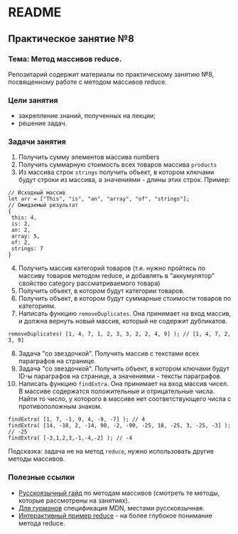 # README

## Практическое занятие №8

### Тема: Метод массивов reduce.

Репозитарий содержит материалы по практическому занятию №8, посвященному работе с методом массивов reduce.

### Цели занятия
- закрепление знаний, полученных на лекции;
- решение задач.

### Задачи занятия
1. Получить сумму элементов массива numbers
2. Получить суммарную стоимость всех товаров массива `products`
3. Из массива строк `strings` получить объект, в котором ключами будут строки из массива, а значениями - длины этих строк. Пример:
 ```
 // Исходный массив
 let arr = ["This", "is", "an", "array", "of", "strings"];
 // Ожидаемый результат
 {
  this: 4,
  is: 2,
  an: 2,
  array: 5,
  of: 2,
  strings: 7
 }
 ```
4. Получить массив категорий товаров (т.е. нужно пройтись по массиву товаров методом reduce, и добавлять в "аккумулятор" свойство category рассматриваемого товара)
5. Получить объект, в котором будут категории товаров.
6. Получить объект, в котором будут суммарные стоимости товаров по категориям.
7. Написать функцию `removeDuplicates`. Она принимает на вход массив, и должна вернуть новый массив, который не содержит дубликатов.
```
removeDuplicates( [1, 4, 7, 1, 2, 3, 3, 2, 2, 4, 9] ); // [1, 4, 7, 2, 3, 9]
```
8. Задача "со звездочкой". Получить массив с текстами всех параграфов на странице.
9. Задача "со звездочкой". Получить объект, в котором ключами будут ID-ы параграфов на странице, а значениями - тексты параграфов.
10. Написать функцию `findExtra`. Она принимает на вход массив чисел. В массиве содержатся положительные и отрицательные числа. Найти то число, у которого в массиве нет соответствующего числа с противоположным знаком.
```
findExtra( [1, 7, -1, 9, 4, -9, -7] ); // 4
findExtra( [14, -18, 2, -14, 90, -2, -90, -25, 18, -25, 3, -25, -3] ); // -25
findExtra( [-3,1,2,3,-1,-4,-2] ); // -4
```
Подсказка: задача не на метод `reduce`, нужно использовать другие методы массивов.


### Полезные ссылки
- [Русскоязычный гайд](https://learn.javascript.ru/array-methods) по методам массивов (смотреть те методы, которые рассмотрены на занятиях).
- [Для гурманов](https://developer.mozilla.org/ru/docs/Web/JavaScript/Reference/Global_Objects/Array) спецификация MDN, местами русскоязычная.
- [Интерактивный пример reduce](https://doka.guide/js/array-reduce/) - на более глубокое понимание метода reduce.
